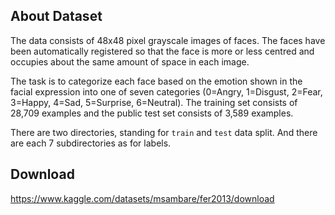 ## About Dataset

The data consists of 48x48 pixel grayscale images of faces. The faces have  been automatically registered so that the face is more or less centred  and occupies about the same amount of space in each image. 

The task is to categorize each face based on the emotion shown in the facial expression into one of seven categories (0=Angry, 1=Disgust,  2=Fear, 3=Happy, 4=Sad, 5=Surprise, 6=Neutral). The training set  consists of 28,709 examples and the public test set consists of 3,589  examples.

There are two directories, standing for `train` and `test` data split. And there are each 7 subdirectories as for labels.

## Download

https://www.kaggle.com/datasets/msambare/fer2013/download